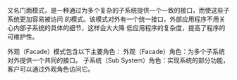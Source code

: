 又名门面模式，是一种通过为多个复杂的子系统提供一个一致的接口，而使这些子系统更加容易被访问
的模式。该模式对外有一个统一接口，外部应用程序不用关心内部子系统的具体的细节，这样会大大降
低应用程序的复杂度，提高了程序的可维护性。


外观（Facade）模式包含以下主要角色：
外观（Facade）角色：为多个子系统对外提供一个共同的接口。
子系统（Sub System）角色：实现系统的部分功能，客户可以通过外观角色访问它。

